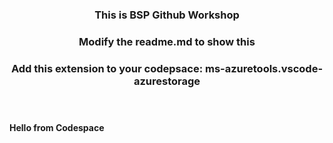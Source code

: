 <header>
<h3> This is BSP Github Workshop </h3>
<h3> Modify the readme.md to show this </h3>
<h3> Add this extension to your codepsace: ms-azuretools.vscode-azurestorage</h3>
</header>


<h4>Hello from Codespace</h4>
